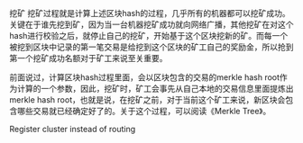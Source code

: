 挖矿
挖矿过程就是计算上述区块hash的过程，几乎所有的机器都可以挖矿成功。关键在于谁先挖到矿，因为当一台机器挖矿成功就向网络广播，其他挖矿在对这个hash进行校验之后，就停止自己的挖矿，开始基于这个区块挖新的矿。而每一个被挖到区块中记录的第一笔交易是给挖到这个区块的矿工自己的奖励金，所以抢到第一个挖矿成功名额对于矿工来说至关重要。

前面说过，计算区块hash过程里面，会以区块包含的交易的merkle hash root作为计算的一个参数，因此，挖矿时，矿工会事先从自己本地的交易信息里面提炼出merkle hash root，也就是说，在挖矿之前，对于当前这个矿工来说，新区块会包含哪些交易就已经确定好了的。关于这个过程，可以阅读《Merkle Tree》。


Register cluster instead of routing